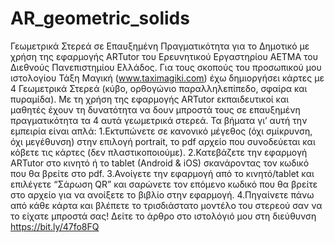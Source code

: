 # AR_geometric_solids
Γεωμετρικά Στερεά σε Επαυξημένη Πραγματικότητα για το Δημοτικό
με χρήση της εφαρμογής ARTutor του Ερευνητικού Εργαστηρίου ΑΕΤΜΑ του Διεθνούς Πανεπιστημίου Ελλάδος.
Για τους σκοπούς του προσωπικού μου ιστολογίου Τάξη Μαγική (www.taximagiki.com) έχω δημιοργήσει κάρτες με 4 Γεωμετρικά Στερεά (κύβο, ορθογώνιο παραλληλεπίπεδο, σφαίρα και πυραμίδα). Με τη χρήση της εφαρμογής ARTutor εκπαιδευτικοί και μαθητές έχουν τη δυνατότητα να δουν μπροστά τους σε επαυξημένη πραγματικότητα τα 4 αυτά γεωμετρικά στερεά.
Τα βήματα γι’ αυτή την εμπειρία είναι απλά: 
1.Εκτυπώνετε σε κανονικό μέγεθος (όχι σμίκρυνση, όχι μεγέθυνση) στην επιλογή portrait, το pdf αρχείο που συνοδεύεται και κόβετε τις κάρτες (δεν πλαστικοποιούμε). 
2.Κατεβάζετε την εφαρμογή ARTutor στο κινητό ή το tablet (Android & iOS) σκανάροντας τον κωδικό που θα βρείτε στο pdf. 
3.Ανοίγετε την εφαρμογή από το κινητό/tablet και επιλέγετε “Σάρωση QR” και σαρώνετε τον επόμενο κωδικό που θα βρείτε στο αρχείο για να ανοίξετε το βιβλίο στην εφαρμογή. 
4.Πηγαίνετε πάνω από κάθε κάρτα και βλέπετε το τρισδιάστατο μοντέλο του στερεού σαν να το είχατε μπροστά σας! 
Δείτε το άρθρο στο ιστολόγιό μου στη διεύθυνση https://bit.ly/47fo8FQ
